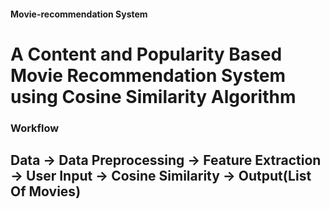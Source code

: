 #### Movie-recommendation System

# A Content and Popularity Based Movie Recommendation System using Cosine Similarity Algorithm 

### Workflow
## Data -> Data Preprocessing -> Feature Extraction -> User Input -> Cosine Similarity -> Output(List Of Movies)
